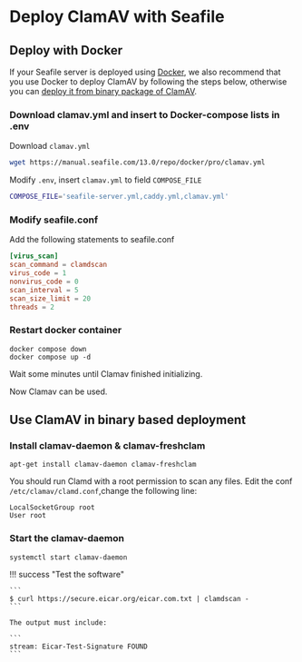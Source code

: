 # Deploy ClamAV with Seafile

## Deploy with Docker

If your Seafile server is deployed using [Docker](../setup/setup_pro_by_docker.md), we also recommend that you use Docker to deploy ClamAV by following the steps below, otherwise you can [deploy it from  binary package of ClamAV](#use-clamav-in-binary-based-deployment).

### Download clamav.yml and insert to Docker-compose lists in .env

Download `clamav.yml`

```sh
wget https://manual.seafile.com/13.0/repo/docker/pro/clamav.yml
```

Modify `.env`, insert `clamav.yml` to field `COMPOSE_FILE`

```sh
COMPOSE_FILE='seafile-server.yml,caddy.yml,clamav.yml'
```

### Modify seafile.conf

Add the following statements to seafile.conf

```conf
[virus_scan]
scan_command = clamdscan
virus_code = 1
nonvirus_code = 0
scan_interval = 5
scan_size_limit = 20
threads = 2
```

### Restart docker container

```shell
docker compose down
docker compose up -d 
```

Wait some minutes until Clamav finished initializing.

Now Clamav can be used.

## Use ClamAV in binary based deployment

### Install clamav-daemon & clamav-freshclam

```
apt-get install clamav-daemon clamav-freshclam
```

You should run Clamd with a root permission to scan any files. 
Edit the conf `/etc/clamav/clamd.conf`,change the following line:

```
LocalSocketGroup root
User root
```

### Start the clamav-daemon

```
systemctl start clamav-daemon
```

!!! success "Test the software"

    ```
    $ curl https://secure.eicar.org/eicar.com.txt | clamdscan -
    ```

    The output must include:

    ```
    stream: Eicar-Test-Signature FOUND
    ```

